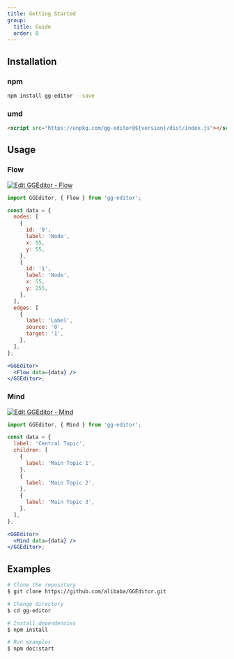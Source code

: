 ```yaml
---
title: Getting Started
group:
  title: Guide
  order: 0
---
```


## Installation

### npm

```bash | pure
npm install gg-editor --save
```

### umd

```html | pure
<script src="https://unpkg.com/gg-editor@${version}/dist/index.js"></script>
```

## Usage

### Flow

[![Edit GGEditor - Flow](https://codesandbox.io/static/img/play-codesandbox.svg)](https://codesandbox.io/s/ggeditor-flow-hq64m?fontsize=14&hidenavigation=1&theme=dark)

```jsx | pure
import GGEditor, { Flow } from 'gg-editor';

const data = {
  nodes: [
    {
      id: '0',
      label: 'Node',
      x: 55,
      y: 55,
    },
    {
      id: '1',
      label: 'Node',
      x: 55,
      y: 255,
    },
  ],
  edges: [
    {
      label: 'Label',
      source: '0',
      target: '1',
    },
  ],
};

<GGEditor>
  <Flow data={data} />
</GGEditor>;
```

### Mind

[![Edit GGEditor - Mind](https://codesandbox.io/static/img/play-codesandbox.svg)](https://codesandbox.io/s/ggeditor-mind-2262q?fontsize=14&hidenavigation=1&theme=dark)

```jsx | pure
import GGEditor, { Mind } from 'gg-editor';

const data = {
  label: 'Central Topic',
  children: [
    {
      label: 'Main Topic 1',
    },
    {
      label: 'Main Topic 2',
    },
    {
      label: 'Main Topic 3',
    },
  ],
};

<GGEditor>
  <Mind data={data} />
</GGEditor>;
```

## Examples

```bash | pure
# Clone the repository
$ git clone https://github.com/alibaba/GGEditor.git

# Change directory
$ cd gg-editor

# Install dependencies
$ npm install

# Run examples
$ npm doc:start
```
